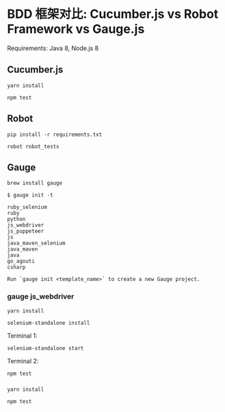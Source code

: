 BDD 框架对比: Cucumber.js vs Robot Framework vs Gauge.js
===

Requirements: Java 8, Node.js 8

Cucumber.js
--

```
yarn install
```

```
npm test
```


Robot
---

```
pip install -r requirements.txt
```

```
robot robot_tests
```

Gauge
---

```
brew install gauge
```

```
$ gauge init -t

ruby_selenium
ruby
python
js_webdriver
js_puppeteer
js
java_maven_selenium
java_maven
java
go_agouti
csharp

Run `gauge init <template_name>` to create a new Gauge project.
```

### gauge js_webdriver

```
yarn install
```

```
selenium-standalone install
```

Terminal 1:

```
selenium-standalone start
```

Terminal 2:

```
npm test
```

### 

```
yarn install
```

```
npm test
```
